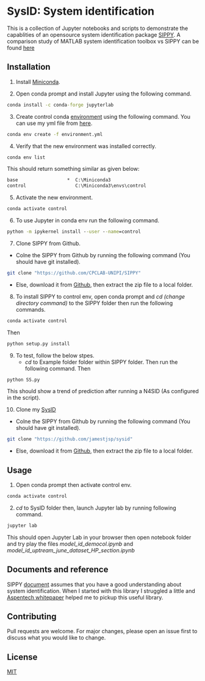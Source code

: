 # SysID: System identification

This is a collection of Jupyter notebooks and scripts to demonstrate the capablities of an opensource system identification package [SIPPY](https://github.com/CPCLAB-UNIPI/SIPPY). A comparison study of MATLAB system identification toolbox vs SIPPY can be found [here](https://github.com/jamestjsp/sysid/blob/main/docs/papers/An_open-source_System_Identification_Package_for_multivariable_processes.pdf) 

## Installation

1. Install [Miniconda](https://docs.conda.io/en/latest/miniconda.html).

2. Open conda prompt and install Jupyter using the following command.

```cmd
conda install -c conda-forge jupyterlab
```
3. Create control conda [environment](https://docs.conda.io/projects/conda/en/latest/user-guide/tasks/manage-environments.html#creating-an-environment-from-an-environment-yml-file) using the following command. You can use my yml file from [here](https://github.com/jamestjsp/sysid/blob/main/environment.yml).

```cmd
conda env create -f environment.yml
```
4. Verify that the new environment was installed correctly.
```cmd
conda env list
```
This should return something similar as given below:
```cmd
base                  *  C:\Miniconda3
control                  C:\Miniconda3\envs\control
```
5. Activate the new environment.
```cmd
conda activate control
```
6. To use Jupyter in conda env run the following command.
```cmd
python -m ipykernel install --user --name=control
```
7. Clone SIPPY from Github.
 * Colne the SIPPY from Github by running the following command (You should have git installed).
```bash
git clone "https://github.com/CPCLAB-UNIPI/SIPPY"
```
 * Else, download it from [Github](https://github.com/CPCLAB-UNIPI/SIPPY), then extract the zip file to a local folder.
8. To install SIPPY to control env, open conda prompt and *cd (change directory command)*  to the SIPPY folder then run the following commands.
```cmd
conda activate control
```
Then
```cmd
python setup.py install
```
9. To test, follow the below stpes.
   * *cd* to Example folder folder within SIPPY folder. Then run the following command.
Then
```cmd
python SS.py
```
This should show a trend of prediction after running a N4SID (As configured in the script).

10. Clone my [SysID](https://github.com/jamestjsp/sysid)
 * Colne the SIPPY from Github by running the following command (You should have git installed).
```bash
git clone "https://github.com/jamestjsp/sysid"
```
* Else, download it from [Github](https://github.com/jamestjsp/sysid), then extract the zip file to a local folder.

## Usage
1. Open conda prompt then activate control env. 
```cmd
conda activate control
```
2. *cd* to SysID folder then, launch Jupyter lab by running following command.

```cmd
jupyter lab
```
This should open Jupyter Lab in your browser then open notebook folder and try play the files *model_id_democol.ipynb* and *model_id_uptream_june_dataset_HP_section.ipynb*

## Documents and reference
SIPPY [document](https://github.com/CPCLAB-UNIPI/SIPPY/blob/master/user_guide.pdf) assumes that you have a good understanding about system identification. When I started with this library I struggled a little and [Aspentech whitepaper](https://github.com/jamestjsp/sysid/blob/main/docs/HOW%20TO%20USE%20SUBSPACE%20ID%20-%20AspenTech%20White%20Paper.pdf) helped me to pickup this useful library. 
## Contributing
Pull requests are welcome. For major changes, please open an issue first to discuss what you would like to change.


## License
[MIT](https://choosealicense.com/licenses/mit/)
